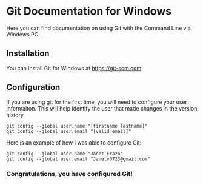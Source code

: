 # Git Documentation for Windows 
Here you can find documentation on using Git with the Command Line via Windows PC.

## Installation
You can install Git for Windows at https://git-scm.com

## Configuration 
If you are using git for the first time, you will need to configure your user informaiton. 
This will help identify the user that made changes in the version history.
```
git config --global user.name "[firstname lastname]" 
git config --global user.email "[valid email]" 
```

Here is an example of how I was able to configure Git:
```
git config --global user.name "Janet Erazo"
git config --global user.email "Janetv0723@gmail.com"
```
### Congratulations, you have configured Git!
